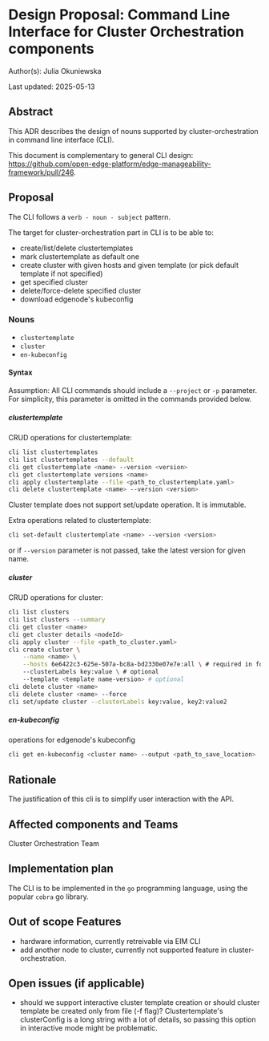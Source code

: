 # Design Proposal: Command Line Interface for Cluster Orchestration components

Author(s): Julia Okuniewska

Last updated: 2025-05-13

## Abstract

This ADR describes the design of nouns supported by cluster-orchestration
in command line interface (CLI).

This document is complementary to general CLI design:
https://github.com/open-edge-platform/edge-manageability-framework/pull/246.

## Proposal

The CLI follows a `verb - noun - subject` pattern.

The target for cluster-orchestration part in CLI is to be able to:
- create/list/delete clustertemplates
- mark clustertemplate as default one
- create cluster with given hosts and given template (or pick default template if not specified)
- get specified cluster
- delete/force-delete specified cluster
- download edgenode's kubeconfig

### Nouns
- `clustertemplate`
- `cluster`
- `en-kubeconfig`

#### Syntax
Assumption: All CLI commands should include a `--project` or `-p` parameter.
For simplicity, this parameter is omitted in the commands provided below.

##### clustertemplate
CRUD operations for clustertemplate:
```bash
cli list clustertemplates
cli list clustertemplates --default
cli get clustertemplate <name> --version <version>
cli get clustertemplate versions <name>
cli apply clustertemplate --file <path_to_clustertemplate.yaml>
cli delete clustertemplate <name> --version <version>
```
Cluster template does not support set/update operation.
It is immutable.

Extra operations related to clustertemplate:
```bash
cli set-default clustertemplate <name> --version <version>
```
or if `--version` parameter is not passed, take the latest version for given name.

##### cluster
CRUD operations for cluster:
```bash
cli list clusters
cli list clusters --summary
cli get cluster <name>
cli get cluster details <nodeId>
cli apply cluster --file <path_to_cluster.yaml>
cli create cluster \
    --name <name> \
    --hosts 6e6422c3-625e-507a-bc8a-bd2330e07e7e:all \ # required in format <uuid:role>
    --clusterLabels key:value \ # optional
    --template <template name-version> # optional
cli delete cluster <name>
cli delete cluster <name> --force
cli set/update cluster --clusterLabels key:value, key2:value2

```

##### en-kubeconfig
operations for edgenode's kubeconfig
```bash
cli get en-kubeconfig <cluster name> --output <path_to_save_location>
```

## Rationale
The justification of this cli is to simplify user interaction with the API.

## Affected components and Teams

Cluster Orchestration Team

## Implementation plan
The CLI is to be implemented in the `go` programming language, using the popular `cobra` go library.

## Out of scope Features
- hardware information, currently retreivable via EIM CLI
- add another node to cluster, currently not supported feature in cluster-orchestration.

## Open issues (if applicable)

- should we support interactive cluster template creation
    or should cluster template be created only from file (-f flag)?
    Clustertemplate's clusterConfig is a long string with a lot of details,
    so passing this option in interactive mode might be problematic.
